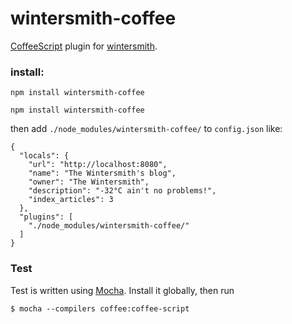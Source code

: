 # wintersmith-coffee

[CoffeeScript](http://coffeescript.org/) plugin for [wintersmith](https://github.com/jnordberg/wintersmith).

### install:

`npm install wintersmith-coffee`

    npm install wintersmith-coffee
  
then add `./node_modules/wintersmith-coffee/` to `config.json` like:

    {
      "locals": {
        "url": "http://localhost:8080",
        "name": "The Wintersmith's blog",
        "owner": "The Wintersmith",
        "description": "-32°C ain't no problems!",
        "index_articles": 3
      },
      "plugins": [
        "./node_modules/wintersmith-coffee/"
      ]
    }
    

### Test

Test is written using [Mocha](http://visionmedia.github.com/mocha/). Install it globally, then run

    $ mocha --compilers coffee:coffee-script
